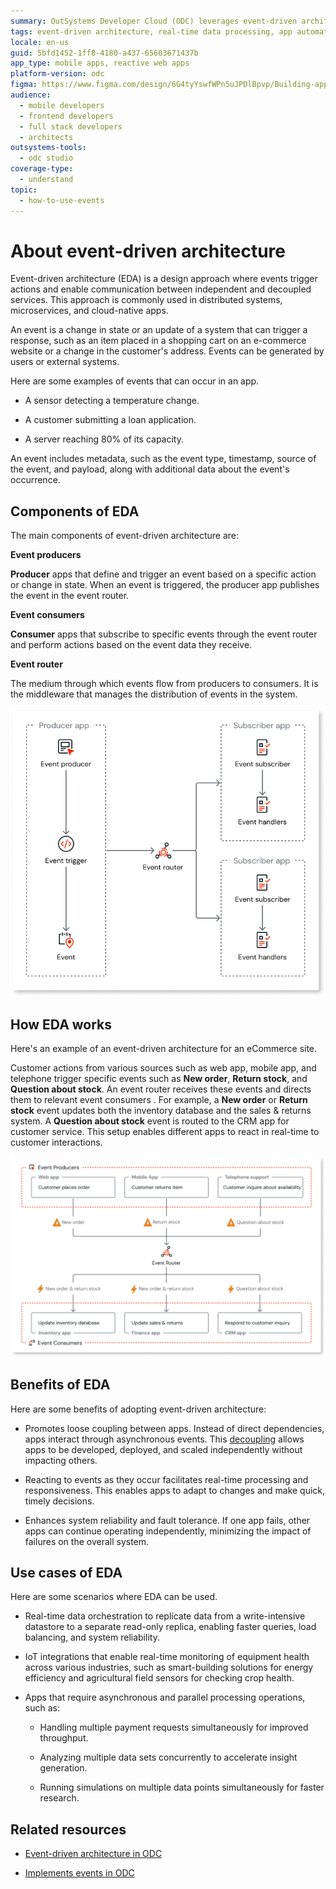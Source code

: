 ```yaml
---
summary: OutSystems Developer Cloud (ODC) leverages event-driven architecture for real-time data processing and app automation.
tags: event-driven architecture, real-time data processing, app automation
locale: en-us
guid: 5bfd1452-1ff8-4180-a437-65603671437b
app_type: mobile apps, reactive web apps
platform-version: odc
figma: https://www.figma.com/design/6G4tyYswfWPn5uJPDlBpvp/Building-apps?node-id=5324-590
audience:
  - mobile developers
  - frontend developers
  - full stack developers
  - architects
outsystems-tools:
  - odc studio
coverage-type:
  - understand
topic:
  - how-to-use-events
---
```


# About event-driven architecture

Event-driven architecture (EDA) is a design approach where events trigger actions and enable communication between independent and decoupled services. This approach is commonly used in distributed systems, microservices, and cloud-native apps.

An event is a change in state or an update of a system that can trigger a response, such as an item placed in a shopping cart on an e-commerce website or a change in the customer's address. Events can be generated by users or external systems. 

Here are some examples of events that can occur in an app.

* A sensor detecting a temperature change.

* A customer submitting a loan application.

* A server reaching 80% of its capacity.

An event includes metadata, such as the event type, timestamp, source of the event, and payload, along with additional data about the event's occurrence.

## Components of EDA

The main components of event-driven architecture are:

**Event producers**

**Producer** apps that define and trigger an event based on a specific action or change in state. When an event is triggered, the producer app publishes the event in the event router.

**Event consumers**

**Consumer** apps that subscribe to specific events through the event router and perform actions based on the event data they receive.

**Event router**

The medium through which events flow from producers to consumers. It is the middleware that manages the distribution of events in the system.

![Diagram showing event producer, event router, and event subscriber apps in event-driven architecture.](images/events-architecture-diag.png "Event-driven architecture components")

## How EDA works

Here's an example of an event-driven architecture for an eCommerce site.

Customer actions from various sources such as web app, mobile app, and telephone trigger specific events such as **New order**, **Return stock**, and **Question about stock**. An event router receives these events and directs them to relevant event consumers . For example, a **New order** or **Return stock** event updates both the inventory database and the sales & returns system. A **Question about stock** event is routed to the CRM app for customer service. This setup enables different apps to react in real-time to customer interactions.

![Diagram illustrating event producers and consumers in an eCommerce site using event-driven architecture.](images/event-driven-architecture-example-diag.png "Event-driven architecture example for eCommerce")

## Benefits of EDA

Here are some benefits of adopting event-driven architecture:

* Promotes loose coupling between apps. Instead of direct dependencies, apps interact through asynchronous events. This [decoupling](../../app-architecture/intro.md) allows apps to be developed, deployed, and scaled independently without impacting others.

* Reacting to events as they occur facilitates real-time processing and responsiveness. This enables apps to adapt to changes and make quick, timely decisions.

* Enhances system reliability and fault tolerance. If one app fails, other apps can continue operating independently, minimizing the impact of failures on the overall system. 

## Use cases of EDA

Here are some scenarios where EDA can be used.

* Real-time data orchestration to replicate data from a write-intensive datastore to a separate read-only replica, enabling faster queries, load balancing, and system reliability. 

* IoT integrations that enable real-time monitoring of equipment health across various industries, such as smart-building solutions for energy efficiency and agricultural field sensors for checking crop health.

* Apps that require asynchronous and parallel processing operations, such as:

  * Handling multiple payment requests simultaneously for improved throughput.

  * Analyzing multiple data sets concurrently to accelerate insight generation.

  * Running simulations on multiple data points simultaneously for faster research.

## Related resources

* [Event-driven architecture in ODC](backend-events.md)

* [Implements events in ODC](implement-events.md)

